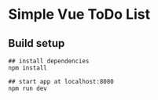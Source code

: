 # Simple Vue ToDo List

## Build setup

```
## install dependencies
npm install

## start app at localhost:8080
npm run dev
```